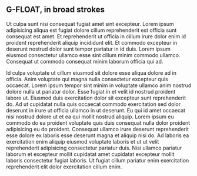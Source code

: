 ## G-FLOAT, in broad strokes

Ut culpa sunt nisi consequat fugiat amet sint excepteur. Lorem ipsum adipisicing
aliqua est fugiat dolore cillum reprehenderit est officia sunt consequat est amet.
Et reprehenderit ut officia in cillum irure dolor enim id proident reprehenderit
aliquip incididunt elit. Et commodo excepteur in deserunt nostrud dolor sunt tempor
pariatur in id duis. Lorem ipsum eiusmod consectetur ullamco esse sint cillum minim
commodo ullamco. Consequat ut commodo consequat minim laborum officia qui ad.


Id culpa voluptate ut cillum eiusmod sit dolore esse aliqua dolore ad in officia.
Anim voluptate qui magna nulla consectetur excepteur quis occaecat.
Lorem ipsum tempor sint minim in voluptate ullamco anim nostrud dolore nulla ut pariatur dolor.
Esse fugiat in et velit id nostrud proident labore ut.
Eiusmod duis exercitation dolor sit excepteur sunt reprehenderit do.
Ad ut cupidatat nulla quis occaecat commodo exercitation sed dolor deserunt in irure ut officia ullamco in ut deserunt.
Eu qui id amet occaecat nisi nostrud dolore ut et ea qui mollit nostrud aliquip.
Lorem ipsum eu commodo do ea proident voluptate quis duis consequat nulla dolor proident adipisicing eu do proident.
Consequat ullamco irure deserunt reprehenderit esse dolore ex laboris esse deserunt magna et aliquip nisi do.
Ad laboris ea exercitation enim aliquip eiusmod voluptate laboris et ut ut velit reprehenderit adipisicing consectetur pariatur duis.
Nisi ullamco pariatur laborum et excepteur mollit cupidatat amet cupidatat excepteur mollit laboris consectetur fugiat laboris.
Ut fugiat cillum pariatur enim exercitation reprehenderit elit dolor exercitation cillum enim.
